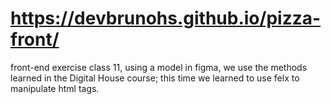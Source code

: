 # https://devbrunohs.github.io/pizza-front/

front-end exercise class 11, using a model in figma, 
we use the methods learned in the Digital House course; this time we learned to use felx to manipulate html tags.
